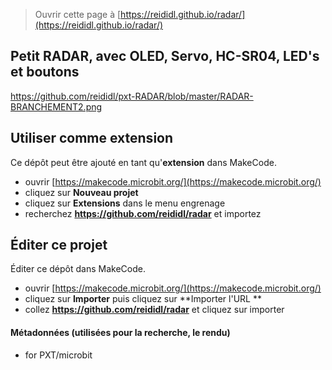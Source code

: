 
> Ouvrir cette page à [https://reididl.github.io/radar/](https://reididl.github.io/radar/)

## Petit RADAR, avec OLED, Servo, HC-SR04, LED's et boutons

https://github.com/reididl/pxt-RADAR/blob/master/RADAR-BRANCHEMENT2.png

## Utiliser comme extension

Ce dépôt peut être ajouté en tant qu'**extension** dans MakeCode.

* ouvrir [https://makecode.microbit.org/](https://makecode.microbit.org/)
* cliquez sur **Nouveau projet**
* cliquez sur **Extensions** dans le menu engrenage
* recherchez **https://github.com/reididl/radar** et importez

## Éditer ce projet

Éditer ce dépôt dans MakeCode.

* ouvrir [https://makecode.microbit.org/](https://makecode.microbit.org/)
* cliquez sur **Importer** puis cliquez sur **Importer l'URL **
* collez **https://github.com/reididl/radar** et cliquez sur importer

#### Métadonnées (utilisées pour la recherche, le rendu)

* for PXT/microbit
<script src="https://makecode.com/gh-pages-embed.js"></script><script>makeCodeRender("{{ site.makecode.home_url }}", "{{ site.github.owner_name }}/{{ site.github.repository_name }}");</script>
